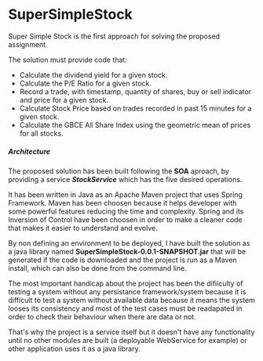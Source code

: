# SuperSimpleStock

Super Simple Stock is the first approach for solving the proposed assignment. 

The solution must provide code that:
  * Calculate the dividend yield for a given stock.
  * Calculate the P/E Ratio for a given stock.
  * Record a trade, with timestamp, quantity of shares, buy or sell indicator and price for a given stock.
  * Calculate Stock Price based on trades recorded in past 15 minutes for a given stock.
  * Calculate the GBCE All Share Index using the geometric mean of prices for all stocks.

##### Architecture 

The proposed solution has been built following the **SOA** aproach, by providing a service _**StockService**_ which has the five desired operations. 

It has been written in Java as an Apache Maven project that uses Spring Framework. Maven has been choosen because it helps developer with some powerful features reducing the time and complexity. Spring and its Inversion of Control have been choosen in order to make a cleaner code that makes it easier to understand and evolve.

By non defining an environment to be deployed, I have built the solution as a java library named **SuperSimpleStock-0.0.1-SNAPSHOT.jar** that will be generated if the code is downloaded and the project is run as a Maven install, which can also be done from the command line.

The most important handicap about the project has been the difiiculty of testing a system without any persistance framework/system because it is difficult to test a system without available data because it means the system looses its consistency and most of the test cases must be readapated in order to check their behaviour when there are data or not.

That's why the project is a service itself but it doesn't have any functionality until no other modules are built (a deployable WebService for example) or other application uses it as a java library.


  
  

